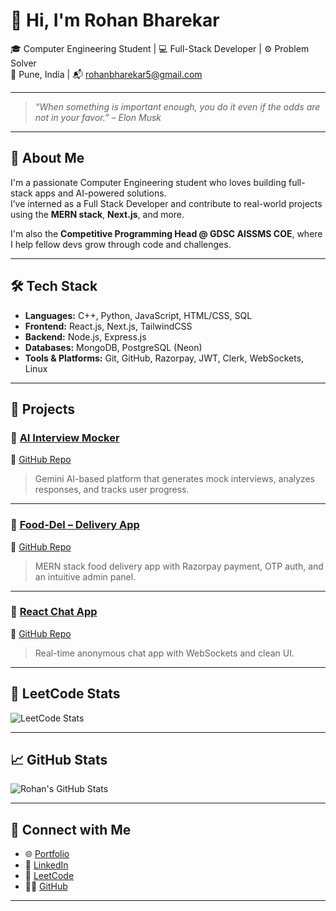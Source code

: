 # 👋 Hi, I'm Rohan Bharekar

🎓 Computer Engineering Student | 💻 Full-Stack Developer | ⚙️ Problem Solver  
📍 Pune, India | 📬 rohanbharekar5@gmail.com

---

> _“When something is important enough, you do it even if the odds are not in your favor.” – Elon Musk_

---

## 🧠 About Me

I'm a passionate Computer Engineering student who loves building full-stack apps and AI-powered solutions.  
I’ve interned as a Full Stack Developer and contribute to real-world projects using the **MERN stack**, **Next.js**, and more.

I'm also the **Competitive Programming Head @ GDSC AISSMS COE**, where I help fellow devs grow through code and challenges.

---

## 🛠️ Tech Stack

- **Languages:** C++, Python, JavaScript, HTML/CSS, SQL  
- **Frontend:** React.js, Next.js, TailwindCSS  
- **Backend:** Node.js, Express.js  
- **Databases:** MongoDB, PostgreSQL (Neon)  
- **Tools & Platforms:** Git, GitHub, Razorpay, JWT, Clerk, WebSockets, Linux

---

## 🚀 Projects

### 🎤 [AI Interview Mocker](https://ai-interview-mocker-lovat.vercel.app/)  
🔗 [GitHub Repo](https://github.com/rohan-bharekar-31/AI-Interview-Mocker)  
> Gemini AI-based platform that generates mock interviews, analyzes responses, and tracks user progress.

---

### 🍔 [Food-Del – Delivery App](https://food-delivery-frontend-7i1i.onrender.com/)  
🔗 [GitHub Repo](https://github.com/rohan-bharekar-31/Food-Delivery)  
> MERN stack food delivery app with Razorpay payment, OTP auth, and an intuitive admin panel.

---

### 💬 [React Chat App](https://simple-chat-application-client.onrender.com/)  
🔗 [GitHub Repo](https://github.com/rohan-bharekar-31/Simple-Chat-Application)  
> Real-time anonymous chat app with WebSockets and clean UI.

---

## 🧠 LeetCode Stats

![LeetCode Stats](https://leetcard.jacoblin.cool/rohanbharekar5?theme=dark&ext=contest)

---

## 📈 GitHub Stats

![Rohan's GitHub Stats](https://github-readme-stats.vercel.app/api?username=rohan-bharekar-31&show_icons=true&theme=radical)

---

## 🔗 Connect with Me

- 🌐 [Portfolio](https://rohan-bharekar-31.github.io/Portfolio/)
- 💼 [LinkedIn](https://www.linkedin.com/in/rohan-bharekar-04a1aa258/)
- 🧠 [LeetCode](https://leetcode.com/u/rohanbharekar5/)
- 🧑‍💻 [GitHub](https://github.com/rohan-bharekar-31)

---
